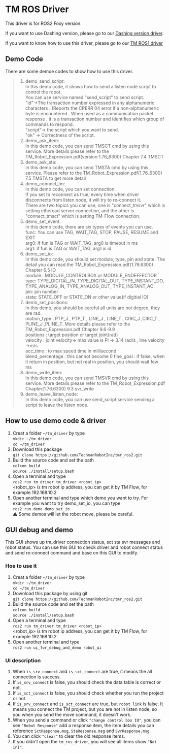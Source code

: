 # __TM ROS Driver__

This driver is for ROS2 Foxy version.

If you want to use Dashing version, please go to our [Dashing version driver](https://github.com/TechmanRobotInc/tmr_ros2/tree/dashing-devel).

If you want to know how to use this driver, please go to our [TM ROS1 driver](https://github.com/TechmanRobotInc/tmr_ros1)

## __Demo Code__
There are some demoe codes to show how to use this driver.

> 1. demo_send_script:<br/>
In this demo code, it shows how to send a listen node script to control the robot. <br/>
You can use service named "send_script" to send script.<br/>
"id"->The transaction number expressed in any alphanumeric characters . (Reports the CPERR 04 error if a non-alphanumeric byte is encountered .  When used as a communication packet response , it is a transaction number and identifies which group of commands to respond.<br/>
"script"-> the script which you want to send.<br/>
"ok" -> Correctness of the script.
> 2. demo_ask_item:<br/>
In this demo code, you can send TMSCT cmd by using this service. More details please refer to the TM_Robot_Expression.pdf(version 1.76_6300) Chapter 7.4 TMSCT<br/>
> 3. demo_ask_sta:<br/>
In this demo code, you can send TMSTA cmd by using this service. Please refer to the TM_Robot_Expression.pdf(1.76_6300) 7.5 TMSTA to get more detail<br/>
> 4. demo_connect_tm:<br/>
In this demo code, you can set connection. <br/>
If you set to reconnect as true, every time when driver disconnects from listen node, it will try to re-connect it.<br/>
There are two topics you can use, one is "connect_tmsvr" which is setting ethercad server connection, and the other is "connect_tmsct" which is setting TM-Flow connection.<br/>
> 5. demo_set_event:<br/>
In this demo code, there are six types of events you can use.<br/> 
func: You can use TAG, WAIT_TAG, STOP, PAUSE, RESUME and EXIT<br/>
arg0: if fun is TAG or WAIT_TAG, arg0 is timeout in ms<br/>
arg1: if fun is TAG or WAIT_TAG, arg1 is id<br/>
> 6. demo_set_io:<br/>
In this demo code, you should set module, type, pin and state. The detail you can read the TM_Robot_Expression.pdf(1.76.6300) Chapter 6.5 IO<br/>
module : MODULE_CONTROLBOX or MODULE_ENDEFFECTOR<br/>
type: TYPE_DIGITAL_IN, TYPE_DIGITAL_OUT, TYPE_INSTANT_DO, TYPE_ANALOG_IN, TYPE_ANALOG_OUT, TYPE_INSTANT_AO<br/>
pin: pin number<br/>
state: STATE_OFF or STATE_ON or other value(if digitial IO)<br/>
> 7. demo_set_positions:<br/>
In this demo, you should be careful all units are not degree, they are rad.<br/>
motion_type : PTP_J , PTP_T , LINE_J , LINE_T , CIRC_J ,CIRC_T , PLINE_J ,PLINE_T.  More details please refer to the TM_Robot_Expression.pdf Chapter 9.6-9.9<br/>
positions : target position or target joint(rad)<br/>
velocity : joint velocity-> max value is Pi -> 3.14 rad/s , line velocity ->m/s <br/>
acc_time : to max speed time in millisecond<br/>
blend_percentage : this cannot become 0
fine_goal : if false, when it return in position, but not real in position, you should wait few ms<br/>
> 8. demo_write_item: <br/>
In this demo code, you can send TMSVR cmd by using this service. More details please refer to the TM_Robot_Expression.pdf Chapter(1.76.6300) 9.3 svr_write
> 9. demo_leave_listen_node:<br/>
In this demo code, you can use send_script service sending a script to leave the listen node.
## How to use demo code & driver
1. Creat a folder ``~/tm_driver`` by type<br/>
``mkdir ~/tm_driver``<br/>
``cd ~/tm_driver``
2. Download this package <br/>
``git clone https://github.com/TechmanRobotInc/tmr_ros2.git``<br/>
3. Build the source code and set the path<br/>
``colcon build``<br/>
``source ./install/setup.bash``<br/>
4. Open a terminal and type<br/>
``ros2 run tm_driver tm_driver <robot_ip>``<br/>
<robot_ip> is tm robot ip address, you can get it by TM Flow, for example 192.168.10.2
5. Open another terminal and type which demo you want to try. 
For example you want to try demo_set_io, you can type<br/>
``ros2 run demo demo_set_io``<br/>
:warning: Some demos will let the robot move, please be careful.

## GUI debug and demo
This GUI shows up tm_driver connection status, sct sta svr messages and robot status. You can use this GUI to check driver and robot connect status and send re-connect command and base on this GUI to modify.

### Hoe to use it
1. Creat a folder ``~/tm_driver`` by type<br/>
``mkdir ~/tm_driver``<br/>
``cd ~/tm_driver``
2. Download this package by using git<br/>
``git clone https://github.com/TechmanRobotInc/tmr_ros2.git``<br/>
3. Build the source code and set the path<br/>
``colcon build``<br/>
``source ./install/setup.bash``<br/>
4. Open a terminal and type<br/>
``ros2 run tm_driver tm_driver <robot_ip>``<br/>
<robot_ip> is tm robot ip address, you can get it by TM Flow, for example 192.168.10.2
5. Open another terminal and type<br/>
``ros2 run ui_for_debug_and_demo robot_ui``<br/>

### UI description
1. When ``is_srv_connect`` and ``is_sct_connect`` are true, it means the all connection is success.
2. If ``is_srv_connect`` is false, you should check the data table is correct or not.
3. If ``is_sct_connect`` is false, you should check whether you run the project or not.
4. If ``is_srv_connect`` and ``is_sct_connect`` are true, but ``robot link`` is false. It means you connect the TM project, but you are not in listen node, so you when you send the move command, it doesn't work.
5. When you send a command or click ``"change control box IO"``, you can see ``"Robot Response"`` add a response item, the item details you can reference ``SctResponse.msg``, ``StaResponse.msg`` and ``SvrResponse.msg``.
6. You can click ``"clear"`` to clear the old response items.
7. If you didn't open the ``tm_ros_driver``, you will see all items show ``"Not ini"``.
